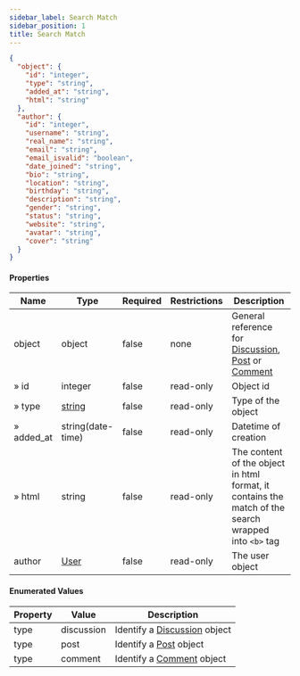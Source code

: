 ```yaml
---
sidebar_label: Search Match
sidebar_position: 1
title: Search Match
---
```


```json
{
  "object": {
    "id": "integer",
    "type": "string",
    "added_at": "string",
    "html": "string"
  },
  "author": {
    "id": "integer",
    "username": "string",
    "real_name": "string",
    "email": "string",
    "email_isvalid": "boolean",
    "date_joined": "string",
    "bio": "string",
    "location": "string",
    "birthday": "string",
    "description": "string",
    "gender": "string",
    "status": "string",
    "website": "string",
    "avatar": "string",
    "cover": "string"
  }
}

```

#### Properties

| Name       | Type                                                                   | Required | Restrictions | Description                                                                                                                                                                  |
|------------|------------------------------------------------------------------------|----------|--------------|------------------------------------------------------------------------------------------------------------------------------------------------------------------------------|
| object     | object                                                                 | false    | none         | General reference for [Discussion](/docs/apireference/v2/schemas/discussion), [Post](/docs/apireference/v2/schemas/post) or [Comment](/docs/apireference/v2/schemas/comment) |
| » id       | integer                                                                | false    | read-only    | Object id                                                                                                                                                                    |
| » type     | [string](/docs/apireference/v2/schemas/search_match#enumerated-values) | false    | read-only    | Type of the object                                                                                                                                                           |
| » added_at | string(date-time)                                                      | false    | read-only    | Datetime of creation                                                                                                                                                         |
| » html     | string                                                                 | false    | read-only    | The content of the object in html format, it contains the match of the search wrapped into `<b>` tag                                                                         |
| author     | [User](/docs/apireference/v2/schemas/user)                             | false    | read-only    | The user object                                                                                                                                                              |

#### Enumerated Values

| Property | Value      | Description                                                              |
|----------|------------|--------------------------------------------------------------------------|
| type     | discussion | Identify a [Discussion](/docs/apireference/v2/schemas/discussion) object |
| type     | post       | Identify a [Post](/docs/apireference/v2/schemas/post) object             |
| type     | comment    | Identify a [Comment](/docs/apireference/v2/schemas/comment) object       |
